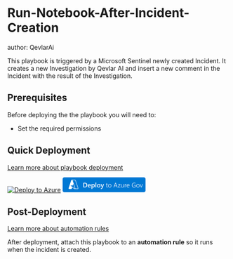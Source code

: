 # Run-Notebook-After-Incident-Creation
author: QevlarAi

This playbook is triggered by a Microsoft Sentinel newly created Incident. It creates a new Investigation by Qevlar AI and insert a new comment in the Incident with the result of the Investigation.  

## Prerequisites

Before deploying the the playbook you will need to:
- Set the required permissions 

## Quick Deployment
[Learn more about playbook deployment](https://github.com/Azure/Azure-Sentinel/tree/master/Playbooks/ReadMe.md)

[![Deploy to Azure](https://aka.ms/deploytoazurebutton)](https://portal.azure.com/#create/Microsoft.Template/uri/https%3A%2F%2Fraw.githubusercontent.com%2Fadejacques%2Fsentinel-playbook%2Fmaster%2Fazuredeploy.json)
[![Deploy to Azure Gov](https://raw.githubusercontent.com/Azure/azure-quickstart-templates/master/1-CONTRIBUTION-GUIDE/images/deploytoazuregov.png)](https://portal.azure.com/#create/Microsoft.Template/uri/https%3A%2F%2Fraw.githubusercontent.com%2Fadejacques%2Fsentinel-playbook%2Fmaster%2Fazuredeploy.json)

## Post-Deployment
[Learn more about automation rules](https://docs.microsoft.com/azure/sentinel/automate-incident-handling-with-automation-rules#creating-and-managing-automation-rules)

After deployment, attach this playbook to an **automation rule** so it runs when the incident is created.
